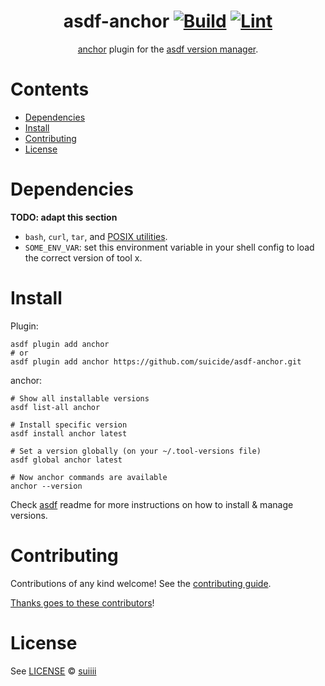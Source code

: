 <div align="center">

# asdf-anchor [![Build](https://github.com/suicide/asdf-anchor/actions/workflows/build.yml/badge.svg)](https://github.com/suicide/asdf-anchor/actions/workflows/build.yml) [![Lint](https://github.com/suicide/asdf-anchor/actions/workflows/lint.yml/badge.svg)](https://github.com/suicide/asdf-anchor/actions/workflows/lint.yml)

[anchor](https://github.com/coral-xyz/anchor) plugin for the [asdf version manager](https://asdf-vm.com).

</div>

# Contents

- [Dependencies](#dependencies)
- [Install](#install)
- [Contributing](#contributing)
- [License](#license)

# Dependencies

**TODO: adapt this section**

- `bash`, `curl`, `tar`, and [POSIX utilities](https://pubs.opengroup.org/onlinepubs/9699919799/idx/utilities.html).
- `SOME_ENV_VAR`: set this environment variable in your shell config to load the correct version of tool x.

# Install

Plugin:

```shell
asdf plugin add anchor
# or
asdf plugin add anchor https://github.com/suicide/asdf-anchor.git
```

anchor:

```shell
# Show all installable versions
asdf list-all anchor

# Install specific version
asdf install anchor latest

# Set a version globally (on your ~/.tool-versions file)
asdf global anchor latest

# Now anchor commands are available
anchor --version
```

Check [asdf](https://github.com/asdf-vm/asdf) readme for more instructions on how to
install & manage versions.

# Contributing

Contributions of any kind welcome! See the [contributing guide](contributing.md).

[Thanks goes to these contributors](https://github.com/suicide/asdf-anchor/graphs/contributors)!

# License

See [LICENSE](LICENSE) © [suiiii](https://github.com/suicide/)
